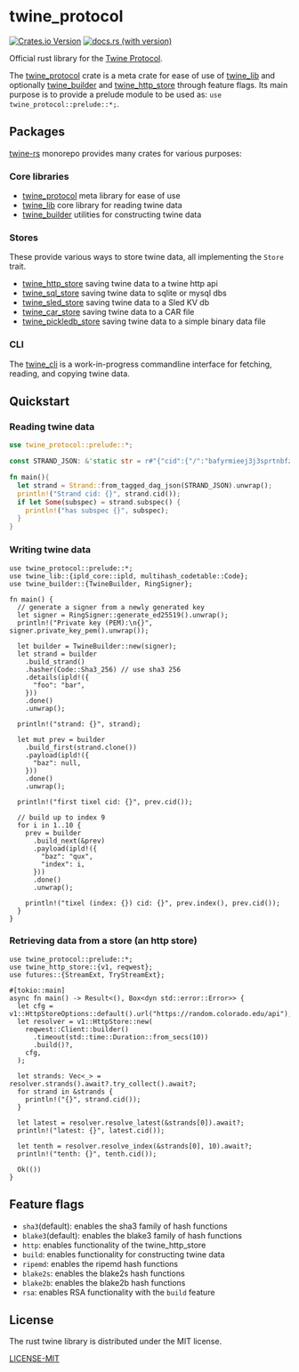 # twine_protocol

[![Crates.io Version](https://img.shields.io/crates/v/twine_protocol)](https://crates.io/crates/twine_protocol)
[![docs.rs (with version)](https://img.shields.io/docsrs/twine_protocol/latest)](https://docs.rs/twine_protocol/latest/twine_protocol/)

Official rust library for the [Twine Protocol](https://docs.twine.world).

The [twine_protocol](twine_protocol) crate is a meta crate for ease of use of
[twine_lib](twine_lib) and optionally [twine_builder](twine_builder) and [twine_http_store](twine_http_store) through feature flags. Its main purpose
is to provide a prelude module to be used as: `use twine_protocol::prelude::*;`.

## Packages

[twine-rs](https://github.com/twine-protocol/twine-rs) monorepo provides
many crates for various purposes:

### Core libraries

- [twine_protocol](twine_protocol) meta library for ease of use
- [twine_lib](twine_lib) core library for reading twine data
- [twine_builder](twine_builder) utilities for constructing twine data

### Stores

These provide various ways to store twine data, all implementing the
`Store` trait.

- [twine_http_store](twine_http_store) saving twine data to a twine http api
- [twine_sql_store](twine_sql_store) saving twine data to sqlite or mysql dbs
- [twine_sled_store](twine_sled_store) saving twine data to a Sled KV db
- [twine_car_store](twine_car_store) saving twine data to a CAR file
- [twine_pickledb_store](twine_pickledb_store) saving twine data to a simple binary data file

### CLI

The [twine_cli](twine_cli) is a work-in-progress commandline interface for
fetching, reading, and copying twine data.

## Quickstart

### Reading twine data

```rust
use twine_protocol::prelude::*;

const STRAND_JSON: &'static str = r#"{"cid":{"/":"bafyrmieej3j3sprtnbfziv6vhixzr3xxrcabnma43ajb5grhsixdvxzdvu"},"data":{"c":{"h":22,"v":"twine/2.0.0/time/1.0.0","k":{"a":"ED25519","k":{"/":{"bytes":"q0Th03lW3omSuQQSMKZZewQgmCalQLmAo3DN3M4PizM"}}},"r":32,"d":{},"g":"2024-12-20T00:00:00Z","e":null},"s":{"/":{"bytes":"hN5hlT+3+zwJzgmrej8LvtPrAnRsf0c2Qo8xZE0Bj0uY0Tudhi9CbBx/5AjPmceyYGifWb0uw5SZRLMDS15YBA"}}}}"#;

fn main(){
  let strand = Strand::from_tagged_dag_json(STRAND_JSON).unwrap();
  println!("Strand cid: {}", strand.cid());
  if let Some(subspec) = strand.subspec() {
    println!("has subspec {}", subspec);
  }
}
```

### Writing twine data

```rust,no_run
use twine_protocol::prelude::*;
use twine_lib::{ipld_core::ipld, multihash_codetable::Code};
use twine_builder::{TwineBuilder, RingSigner};

fn main() {
  // generate a signer from a newly generated key
  let signer = RingSigner::generate_ed25519().unwrap();
  println!("Private key (PEM):\n{}", signer.private_key_pem().unwrap());

  let builder = TwineBuilder::new(signer);
  let strand = builder
    .build_strand()
    .hasher(Code::Sha3_256) // use sha3 256
    .details(ipld!({
      "foo": "bar",
    }))
    .done()
    .unwrap();

  println!("strand: {}", strand);

  let mut prev = builder
    .build_first(strand.clone())
    .payload(ipld!({
      "baz": null,
    }))
    .done()
    .unwrap();

  println!("first tixel cid: {}", prev.cid());

  // build up to index 9
  for i in 1..10 {
    prev = builder
      .build_next(&prev)
      .payload(ipld!({
        "baz": "qux",
        "index": i,
      }))
      .done()
      .unwrap();

    println!("tixel (index: {}) cid: {}", prev.index(), prev.cid());
  }
}
```

### Retrieving data from a store (an http store)

```rust,no_run
use twine_protocol::prelude::*;
use twine_http_store::{v1, reqwest};
use futures::{StreamExt, TryStreamExt};

#[tokio::main]
async fn main() -> Result<(), Box<dyn std::error::Error>> {
  let cfg = v1::HttpStoreOptions::default().url("https://random.colorado.edu/api");
  let resolver = v1::HttpStore::new(
    reqwest::Client::builder()
      .timeout(std::time::Duration::from_secs(10))
      .build()?,
    cfg,
  );

  let strands: Vec<_> = resolver.strands().await?.try_collect().await?;
  for strand in &strands {
    println!("{}", strand.cid());
  }

  let latest = resolver.resolve_latest(&strands[0]).await?;
  println!("latest: {}", latest.cid());

  let tenth = resolver.resolve_index(&strands[0], 10).await?;
  println!("tenth: {}", tenth.cid());

  Ok(())
}
```

## Feature flags

- `sha3`(default): enables the sha3 family of hash functions
- `blake3`(default): enables the blake3 family of hash functions
- `http`: enables functionality of the twine_http_store
- `build`: enables functionality for constructing twine data
- `ripemd`: enables the ripemd hash functions
- `blake2s`: enables the blake2s hash functions
- `blake2b`: enables the blake2b hash functions
- `rsa`: enables RSA functionality with the `build` feature

## License

The rust twine library is distributed under the MIT license.

[LICENSE-MIT](LICENSE-MIT)
